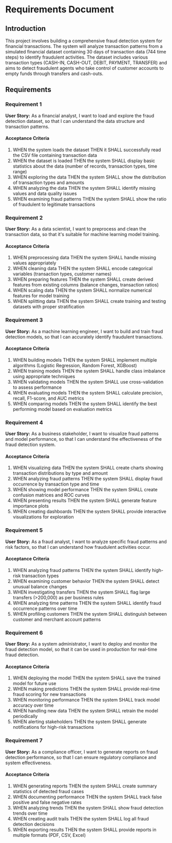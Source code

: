 # Requirements Document

## Introduction

This project involves building a comprehensive fraud detection system for financial transactions. The system will analyze transaction patterns from a simulated financial dataset containing 30 days of transaction data (744 time steps) to identify fraudulent activities. The dataset includes various transaction types (CASH-IN, CASH-OUT, DEBIT, PAYMENT, TRANSFER) and aims to detect fraudulent agents who take control of customer accounts to empty funds through transfers and cash-outs.

## Requirements

### Requirement 1

**User Story:** As a financial analyst, I want to load and explore the fraud detection dataset, so that I can understand the data structure and transaction patterns.

#### Acceptance Criteria

1. WHEN the system loads the dataset THEN it SHALL successfully read the CSV file containing transaction data
2. WHEN the dataset is loaded THEN the system SHALL display basic statistics about the data (number of records, transaction types, time range)
3. WHEN exploring the data THEN the system SHALL show the distribution of transaction types and amounts
4. WHEN analyzing the data THEN the system SHALL identify missing values and data quality issues
5. WHEN examining fraud patterns THEN the system SHALL show the ratio of fraudulent to legitimate transactions

### Requirement 2

**User Story:** As a data scientist, I want to preprocess and clean the transaction data, so that it's suitable for machine learning model training.

#### Acceptance Criteria

1. WHEN preprocessing data THEN the system SHALL handle missing values appropriately
2. WHEN cleaning data THEN the system SHALL encode categorical variables (transaction types, customer names)
3. WHEN preparing features THEN the system SHALL create derived features from existing columns (balance changes, transaction ratios)
4. WHEN scaling data THEN the system SHALL normalize numerical features for model training
5. WHEN splitting data THEN the system SHALL create training and testing datasets with proper stratification

### Requirement 3

**User Story:** As a machine learning engineer, I want to build and train fraud detection models, so that I can accurately identify fraudulent transactions.

#### Acceptance Criteria

1. WHEN building models THEN the system SHALL implement multiple algorithms (Logistic Regression, Random Forest, XGBoost)
2. WHEN training models THEN the system SHALL handle class imbalance using appropriate techniques
3. WHEN validating models THEN the system SHALL use cross-validation to assess performance
4. WHEN evaluating models THEN the system SHALL calculate precision, recall, F1-score, and AUC metrics
5. WHEN comparing models THEN the system SHALL identify the best performing model based on evaluation metrics

### Requirement 4

**User Story:** As a business stakeholder, I want to visualize fraud patterns and model performance, so that I can understand the effectiveness of the fraud detection system.

#### Acceptance Criteria

1. WHEN visualizing data THEN the system SHALL create charts showing transaction distributions by type and amount
2. WHEN analyzing fraud patterns THEN the system SHALL display fraud occurrence by transaction type and time
3. WHEN showing model performance THEN the system SHALL create confusion matrices and ROC curves
4. WHEN presenting results THEN the system SHALL generate feature importance plots
5. WHEN creating dashboards THEN the system SHALL provide interactive visualizations for exploration

### Requirement 5

**User Story:** As a fraud analyst, I want to analyze specific fraud patterns and risk factors, so that I can understand how fraudulent activities occur.

#### Acceptance Criteria

1. WHEN analyzing fraud patterns THEN the system SHALL identify high-risk transaction types
2. WHEN examining customer behavior THEN the system SHALL detect unusual balance changes
3. WHEN investigating transfers THEN the system SHALL flag large transfers (>200,000) as per business rules
4. WHEN analyzing time patterns THEN the system SHALL identify fraud occurrence patterns over time
5. WHEN profiling customers THEN the system SHALL distinguish between customer and merchant account patterns

### Requirement 6

**User Story:** As a system administrator, I want to deploy and monitor the fraud detection model, so that it can be used in production for real-time fraud detection.

#### Acceptance Criteria

1. WHEN deploying the model THEN the system SHALL save the trained model for future use
2. WHEN making predictions THEN the system SHALL provide real-time fraud scoring for new transactions
3. WHEN monitoring performance THEN the system SHALL track model accuracy over time
4. WHEN handling new data THEN the system SHALL retrain the model periodically
5. WHEN alerting stakeholders THEN the system SHALL generate notifications for high-risk transactions

### Requirement 7

**User Story:** As a compliance officer, I want to generate reports on fraud detection performance, so that I can ensure regulatory compliance and system effectiveness.

#### Acceptance Criteria

1. WHEN generating reports THEN the system SHALL create summary statistics of detected fraud cases
2. WHEN documenting performance THEN the system SHALL track false positive and false negative rates
3. WHEN analyzing trends THEN the system SHALL show fraud detection trends over time
4. WHEN creating audit trails THEN the system SHALL log all fraud detection decisions
5. WHEN exporting results THEN the system SHALL provide reports in multiple formats (PDF, CSV, Excel)